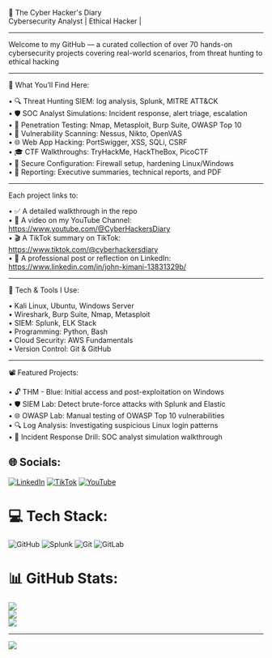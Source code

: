 🔐 The Cyber Hacker's Diary<br/>
Cybersecurity Analyst | Ethical Hacker |<br/>
________________________________________
Welcome to my GitHub — a curated collection of over 70 hands-on cybersecurity projects covering real-world scenarios, from threat hunting to ethical hacking <br/>
________________________________________
🧠 What You’ll Find Here:<br/>

• 🔍 Threat Hunting	SIEM: log analysis, Splunk, MITRE ATT&CK<br/>
• 🛡️ SOC Analyst Simulations: Incident response, alert triage, escalation<br/>
• 🧰 Penetration Testing:	Nmap, Metasploit, Burp Suite, OWASP Top 10<br/>
• 🧪 Vulnerability Scanning: Nessus, Nikto, OpenVAS<br/>
• 🌐 Web App Hacking:	PortSwigger, XSS, SQLi, CSRF<br/>
• 🎓 CTF Walkthroughs: TryHackMe, HackTheBox, PicoCTF<br/>
• 🔐 Secure Configuration: Firewall setup, hardening Linux/Windows<br/>
• 🧾 Reporting:	Executive summaries, technical reports, and PDF<br/>
________________________________________
Each project links to:<br/>

•	✅ A detailed walkthrough in the repo<br/>
•	🎥 A video on my YouTube Channel: https://www.youtube.com/@CyberHackersDiary<br/>
•	🎬 A TikTok summary on TikTok: https://www.tiktok.com/@cyberhackersdiary<br/>
•  👔 A professional post or reflection on LinkedIn: https://www.linkedin.com/in/john-kimani-13831329b/<br/>
________________________________________
🧰 Tech & Tools I Use:<br/>

•	Kali Linux, Ubuntu, Windows Server<br/>
•	Wireshark, Burp Suite, Nmap, Metasploit<br/>
•	SIEM: Splunk, ELK Stack<br/>
•	Programming: Python, Bash<br/>
•	Cloud Security: AWS Fundamentals<br/>
•	Version Control: Git & GitHub<br/>
________________________________________
📽️ Featured Projects: <br/>

•	🔓 THM - Blue: Initial access and post-exploitation on Windows<br/>
•	🛡️ SIEM Lab: Detect brute-force attacks with Splunk and Elastic<br/>
•	🌐 OWASP Lab: Manual testing of OWASP Top 10 vulnerabilities<br/>
•	🔍 Log Analysis: Investigating suspicious Linux login patterns<br/>
•	🚨 Incident Response Drill: SOC analyst simulation walkthrough<br/>


## 🌐 Socials:
[![LinkedIn](https://img.shields.io/badge/LinkedIn-%230077B5.svg?logo=linkedin&logoColor=white)](https://linkedin.com/in/john-kimani-13831329b/) [![TikTok](https://img.shields.io/badge/TikTok-%23000000.svg?logo=TikTok&logoColor=white)](https://tiktok.com/@@cyberhackersdiary) [![YouTube](https://img.shields.io/badge/YouTube-%23FF0000.svg?logo=YouTube&logoColor=white)](https://youtube.com/@https://www.youtube.com/@CyberHackersDiary) 

# 💻 Tech Stack:
![GitHub](https://img.shields.io/badge/github-%23121011.svg?style=for-the-badge&logo=github&logoColor=white) ![Splunk](https://img.shields.io/badge/splunk-%23000000.svg?style=for-the-badge&logo=splunk&logoColor=white) ![Git](https://img.shields.io/badge/git-%23F05033.svg?style=for-the-badge&logo=git&logoColor=white) ![GitLab](https://img.shields.io/badge/gitlab-%23181717.svg?style=for-the-badge&logo=gitlab&logoColor=white)
# 📊 GitHub Stats:
![](https://github-readme-stats.vercel.app/api?username=CyberHackersDiary&theme=merko&hide_border=false&include_all_commits=false&count_private=false)<br/>
![](https://nirzak-streak-stats.vercel.app/?user=CyberHackersDiary&theme=merko&hide_border=false)<br/>
![](https://github-readme-stats.vercel.app/api/top-langs/?username=CyberHackersDiary&theme=merko&hide_border=false&include_all_commits=false&count_private=false&layout=compact)

---
[![](https://visitcount.itsvg.in/api?id=CyberHackersDiary&icon=0&color=0)](https://visitcount.itsvg.in)

<!-- Proudly created with GPRM ( https://gprm.itsvg.in ) -->
